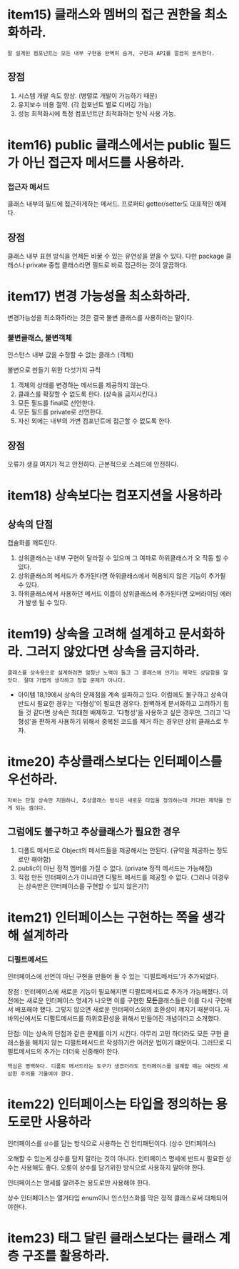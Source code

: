 # item15) 클래스와 멤버의 접근 권한을 최소화하라.

`잘 설계된 컴포넌트는 모든 내부 구현을 완벽히 숨겨, 구현과 API를 깔끔히 분리한다.`

## 장점
1. 시스템 개발 속도 향상. (병렬로 개발이 가능하기 때문)
2. 유지보수 비용 절약. (각 컴포넌트 별로 디버깅 가능)
3. 성능 최적화시에 특정 컴포넌트만 최적화하는 방식 사용 가능.

# item16) public 클래스에서는 public 필드가 아닌 접근자 메서드를 사용하라.

### 접근자 메서드
클래스 내부의 필드에 접근하게하는 메서드. 프로퍼티 getter/setter도 대표적인 예제다.

## 장점
클래스 내부 표현 방식을 언제든 바꿀 수 있는 유연성을 얻을 수 있다.
다만 package 클래스나 private 중첩 클래스라면 필드로 바로 접근하는 것이 깔끔하다.

# item17) 변경 가능성을 최소화하라.
변경가능성을 최소화하라는 것은 결국 불변 클래스를 사용하라는 말이다.

### 불변클래스, 불변객체
인스턴스 내부 값을 수정할 수 없는 클래스 (객체)

불변으로 만들기 위한 다섯가지 규칙
1. 객체의 상태를 변경하는 메서드를 제공하지 않는다.
2. 클래스를 확장할 수 없도록 한다. (상속을 금지시킨다.)
3. 모든 필드를 final로 선언한다.
4. 모든 필드를 private로 선언한다.
5. 자신 외에는 내부의 가변 컴포넌트에 접근할 수 없도록 한다.

## 장점
오류가 생길 여지가 적고 안전하다. 근본적으로 스레드에 안전하다.

# item18) 상속보다는 컴포지션을 사용하라

## 상속의 단점
캡슐화를 깨트린다.
1. 상위클래스는 내부 구현이 달라질 수 있으며 그 여파로 하위클래스가 오 작동 할 수 있다.
2. 상위클래스의 메서드가 추가된다면 하위클래스에서 허용되지 않은 기능이 추가될 수 있다.
3. 하위클래스에서 사용하던 메서드 이름이 상위클래스에 추가된다면 오버라이딩 에러가 발생 될 수 있다.

# item19) 상속을 고려해 설계하고 문서화하라. 그러지 않았다면 상속을 금지하라.
`클래스를 상속용으로 설계하려면 엄청난 노력이 들고 그 클래스에 안기는 제약도 상담함을 알앗다. 절대 가볍게 생각하고 정할 문제가 아니다.`

- 아이템 18,19에서 상속의 문제점을 계속 설파하고 있다. 이럼에도 불구하고 상속이 반드시 필요한 경우는 '다형성'이 필요한 경우다. 완벽하게 문서화하고 고려하기 힘들 것 같다면 상속은 최대한 배제하고. '다형성'을 사용하고 싶은 경우만, 그리고 '다형성'을 편하게 사용하기 위해서 중복된 코드를 제거 하는 경우만 상위 클래스로 두자.

# itme20) 추상클래스보다는 인터페이스를 우선하라.
`자바는 단일 상속만 지원하니, 추상클래스 방식은 새로운 타입을 정의하는데 커다란 제약을 안게 되는 셈이다.`

## 그럼에도 불구하고 추상클래스가 필요한 경우
1. 디폴트 메서드로 Object의 메서드들을 제공해서는 안된다. (규약을 제공하는 정도로만 해야함)
2. public이 아닌 정적 멤버를 가질 수 없다. (private 정적 메서드는 가능해짐)
3. 직접 만든 인터페이스가 아니라면 디펄트 메서드를 제공할 수 없다. (그러나 이경우는 상속받은 인터페이스를 구현할 수 있지 않은가?)

# item21) 인터페이스는 구현하는 쪽을 생각해 설계하라

### 디펄트메서드
인터페이스에 선언이 아닌 구현을 만들어 둘 수 있는 '디펄트메서드'가 추가되었다.

장점 : 인터페이스에 새로운 기능이 필요해지면 디펄트메서드로 추가가 가능해졌다. 이전에는 새로운 인터페이스 명세가 나오면 이를 구현한 **모든**클래스들은 이를 다시 구현해서 배포해야 했다. 그렇지 않으면 새로운 인터페이스와의 호환성이 꺠지기 때문이다. 자바의신에서도 디펄트메서드를 하위호환성을 위해서 만들어진 개념이라고 소개했다.

단점: 이는 상속의 단점과 같은 문제를 야기 시킨다. 아무리 고민 하더라도 모든 구현 클래스들을 해치지 않는 디펄트메서드르 작성하기란 어려운 법이기 떄문이다. 그러므로 디펄트메서드의 추가는 더더욱 신중해야 한다.

`핵심은 명백하다. 디폴트 메서드라는 도구가 생겼더라도 인터페이스를 설계할 때는 여전히 세삼한 주의를 기울여야 한다.`

# item22) 인터페이스는 타입을 정의하는 용도로만 사용하라

인터페이스를 `상수`를 담는 방식으로 사용하는 건 안티패턴이다. (상수 인터페이스)

오해할 수 있는게 상수를 담지 말라는 것이 아니다. 인터페이스 명세에 반드시 필요한 상수는 사용해도 좋다. 오롯이 상수를 담기위한 방식으로 사용하지 말아야 한다.

인터페이스는 명세를 알려주는 용도로만 사용해야 한다.

상수 인터페이스는 열거타입 enum이나 인스턴스화를 막은 정적 클래스로써 대체되어야한다.

# item23) 태그 달린 클래스보다는 클래스 계층 구조를 활용하라.